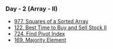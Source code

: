 ### Day - 2 (Array - II)

-   [977. Squares of a Sorted Array](./977_squareOfSortedArray.md)
-   [122. Best Time to Buy and Sell Stock II](./122_bestTimeToBuyAndSellStock.md)
-   [724. Find Pivot Index](./724_findPivotIndex.md)
-   [169. Majority Element](./169_mejorityElement.md)